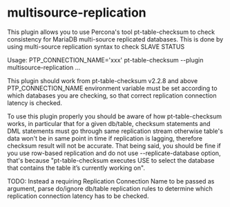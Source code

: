 # multisource-replication

This plugin allows you to use Percona's tool pt-table-checksum to check consistency for MariaDB multi-source replicated databases.
This is done by using multi-source replication syntax to check SLAVE STATUS

Usage: PTP_CONNECTION_NAME='xxx' pt-table-checksum --plugin multisource-replication ...

This plugin should work from pt-table-checksum v2.2.8 and above
PTP_CONNECTION_NAME environment variable must be set according to which databases you are checking, so that correct replication connection latency is checked.

To use this plugin properly you should be aware of how pt-table-checksum works, in particular that for a given db/table, checksum statements and DML statements must go through same replication stream otherwise table's data won't be in same point in time if replication is lagging, therefore checksum result will not be accurate.
That being said, you should be fine if you use row-based replication and do not use --replicate-database option, that's because "pt-table-checksum executes USE to select the database that contains the table it’s currently working on".

TODO: Instead a requiring Replication Connection Name to be passed as argument,
      parse do/ignore db/table replication rules to determine which replication connection latency has to be checked.

